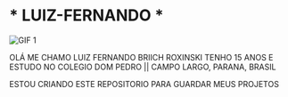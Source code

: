 # * LUIZ-FERNANDO *


![GIF 1](https://pa1.aminoapps.com/6797/9d3d1652514e5647582b8a113eeba99bc8085de8_00.gif)

OLÁ ME CHAMO LUIZ FERNANDO BRIICH ROXINSKI
TENHO 15 ANOS E ESTUDO NO COLEGIO DOM PEDRO || CAMPO LARGO, PARANA, BRASIL

ESTOU CRIANDO ESTE REPOSITORIO PARA GUARDAR MEUS PROJETOS
